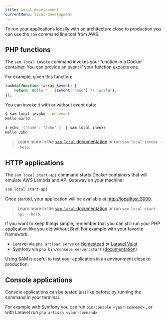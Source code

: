 ```yaml
---
title: Local development
currentMenu: local-development
---
```


To run your applications locally with an architecture close to production you can use the `sam` command line tool from AWS.

## PHP functions

The `sam local invoke` command invokes your function in a Docker container. You can provide an event if your function expects one.

For example, given this function:

```php
lambda(function (array $event) {
    return 'Hello ' . ($event['name'] ?? 'world');
});
```

You can invoke it with or without event data:

```sh
$ sam local invoke --no-event
Hello world

$ echo '{"name": "John" }' | sam local invoke
Hello John
```

> Learn more in the [`sam local` documentation](https://github.com/awslabs/aws-sam-cli/blob/develop/docs/usage.rst#invoke-functions-locally) or run `sam local invoke --help`.

## HTTP applications

The `sam local start-api` command starts Docker containers that will emulate AWS Lambda and API Gateway on your machine:

```sh
sam local start-api
```

Once started, your application will be available at [http://localhost:3000](http://localhost:3000/).

> Learn more in the [`sam local` documentation](https://github.com/awslabs/aws-sam-cli/blob/develop/docs/usage.rst#run-api-gateway-locally) or run `sam local start-api --help`.

If you want to keep things simple, remember that you can still run your PHP application like you did without Bref. For example with your favorite framework:

- Laravel via `php artisan serve` or [Homestead](https://laravel.com/docs/5.7/homestead) or [Laravel Valet](https://laravel.com/docs/5.7/valet)
- Symfony via `php bin/console server:start` ([documentation](https://symfony.com/doc/current/setup/built_in_web_server.html))

Using SAM is useful to test your application in an environment close to production.

## Console applications

Console applications can be tested just like before: by running the command in your terminal.

For example with Symfony you can run `bin/console <your-command>` , or with Laravel run `php artisan <your-command>`.
